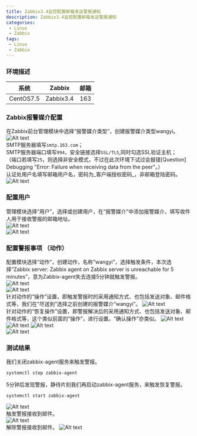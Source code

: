 ```yaml
---
title: Zabbix3.4监控配置邮箱发送警报通知
description: Zabbix3.4监控配置邮箱发送警报通知
categories:
 - Linux
 - Zabbix
tags:
 - Linux  
 - Zabbix
---    
```

### 环境描述  

系统 | Zabbix | 邮箱    
:-: | :-: | :-:   
CentOS7.5 | Zabbix3.4 | 163  

### Zabbix报警媒介配置   
在Zabbix前台管理模块中选择“报警媒介类型”，创建报警媒介类型wangyi。
![Alt text](http://p92ijvt1x.bkt.clouddn.com/zabbix_wangyi_001.png "配置报警媒介Email")  
SMTP服务器填写```smtp.163.com```；  
SMTP服务器端口填写```994```，安全链接选择```SSL/TLS```,同时勾选SSL验证主机；  
（端口若填写```25```，则选择非安全模式，不过在此次环境下试过会报错[Question] Debugging "Error: Failure when receiving data from the peer"。）  
认证处用户名填写邮箱用户名，密码为_客户端授权密码_，非邮箱登陆密码。  
![Alt text](http://p92ijvt1x.bkt.clouddn.com/zabbix_wangyi_012.png "163邮箱客户端授权密码处")  
### 配置用户  
管理模块选择“用户”，选择或创建用户，在“报警媒介”中添加报警媒介，填写收件人用于接收警报的邮箱地址。  
![Alt text](http://p92ijvt1x.bkt.clouddn.com/zabbix_wangyi_002.png "添加报警媒介")  
![Alt text](http://p92ijvt1x.bkt.clouddn.com/zabbix_wangyi_003.png "添加报警媒介")  
### 配置警报事项 （动作）  
配置模块选择“动作”，创建动作，名称“wangyi”，选择触发条件，本次选择“Zabbix server: Zabbix agent on Zabbix server is unreachable for 5 minutes”，意为Zabbix-agent失去连接5分钟就触发警报。  
![Alt text](http://p92ijvt1x.bkt.clouddn.com/zabbix_wangyi_011.png "添加动作选择触发条件")  
![Alt text](http://p92ijvt1x.bkt.clouddn.com/zabbix_wangyi_004.png "添加动作")  
针对动作的“操作”设置，即触发警报时的采用通知方式、也包括发送对象、邮件格式等，我们在“尽送到”选择之前创建的报警媒介“wangyi”。
![Alt text](http://p92ijvt1x.bkt.clouddn.com/zabbix_wangyi_005.png "添加动作之操作")  
针对动作的“恢复操作”设置，即警报解决后的采用通知方式、也包括发送对象、邮件格式等，这个类似前面的“操作”，进行设置。“确认操作”亦类似。
![Alt text](http://p92ijvt1x.bkt.clouddn.com/zabbix_wangyi_006.png "添加动作之恢复操作")  
![Alt text](http://p92ijvt1x.bkt.clouddn.com/zabbix_wangyi_006.png "添加动作之恢复操作")  ![Alt text](http://p92ijvt1x.bkt.clouddn.com/zabbix_wangyi_006.png "添加动作之恢复操作")  
![Alt text](http://p92ijvt1x.bkt.clouddn.com/zabbix_wangyi_007.png "添加动作之确认操作")  
### 测试结果  
我们关闭zabbix-agent服务来触发警报。  
```shell  
systemctl stop zabbix-agent  
```  
5分钟后发现警报，静待片刻我们再启动zabbix-agent服务，来触发恢复警报。  
```shell  
systemctl start zabbix-agent  
```  
![Alt text](http://p92ijvt1x.bkt.clouddn.com/zabbix_wangyi_008.png)  
触发警报接收到邮件。  
![Alt text](http://p92ijvt1x.bkt.clouddn.com/zabbix_wangyi_009.jpg "警报邮件")   
解除警报接收到邮件。
![Alt text](http://p92ijvt1x.bkt.clouddn.com/zabbix_wangyi_010.jpg "警报解除邮件")  
